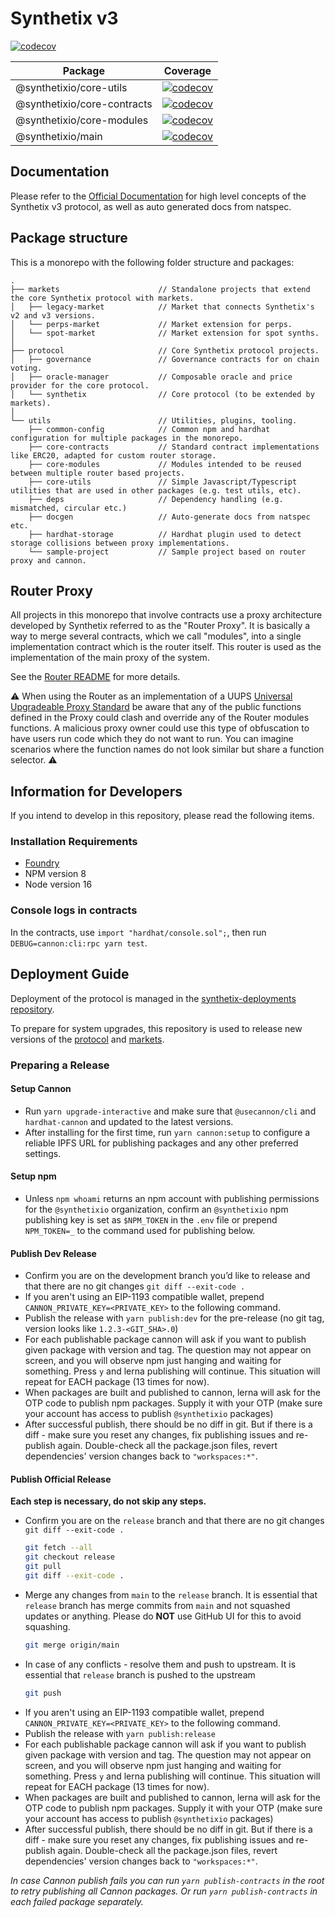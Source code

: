 # Synthetix v3

[![codecov](https://codecov.io/gh/Synthetixio/synthetix-v3/branch/main/graph/badge.svg?token=B9BK0U5KAT)](https://codecov.io/gh/Synthetixio/synthetix-v3)

| Package                     | Coverage                                                                                                                                                                      |
| --------------------------- | ----------------------------------------------------------------------------------------------------------------------------------------------------------------------------- |
| @synthetixio/core-utils     | [![codecov](https://codecov.io/gh/Synthetixio/synthetix-v3/branch/main/graph/badge.svg?token=B9BK0U5KAT&flag=core-utils)](https://codecov.io/gh/Synthetixio/synthetix-v3)     |
| @synthetixio/core-contracts | [![codecov](https://codecov.io/gh/Synthetixio/synthetix-v3/branch/main/graph/badge.svg?token=B9BK0U5KAT&flag=core-contracts)](https://codecov.io/gh/Synthetixio/synthetix-v3) |
| @synthetixio/core-modules   | [![codecov](https://codecov.io/gh/Synthetixio/synthetix-v3/branch/main/graph/badge.svg?token=B9BK0U5KAT&flag=core-modules)](https://codecov.io/gh/Synthetixio/synthetix-v3)   |
| @synthetixio/main           | [![codecov](https://codecov.io/gh/Synthetixio/synthetix-v3/branch/main/graph/badge.svg?token=B9BK0U5KAT&flag=synthetix)](https://codecov.io/gh/Synthetixio/synthetix-v3)      |

## Documentation

Please refer to the [Official Documentation](https://docs.synthetix.io/) for high level concepts of the Synthetix v3 protocol, as well as auto generated docs from natspec.

## Package structure

This is a monorepo with the following folder structure and packages:

```
.
├── markets                      // Standalone projects that extend the core Synthetix protocol with markets.
│   ├── legacy-market            // Market that connects Synthetix's v2 and v3 versions.
│   └── perps-market             // Market extension for perps.
│   └── spot-market              // Market extension for spot synths.
│
├── protocol                     // Core Synthetix protocol projects.
│   ├── governance               // Governance contracts for on chain voting.
│   ├── oracle-manager           // Composable oracle and price provider for the core protocol.
│   └── synthetix                // Core protocol (to be extended by markets).
│
└── utils                        // Utilities, plugins, tooling.
    ├── common-config            // Common npm and hardhat configuration for multiple packages in the monorepo.
    ├── core-contracts           // Standard contract implementations like ERC20, adapted for custom router storage.
    ├── core-modules             // Modules intended to be reused between multiple router based projects.
    ├── core-utils               // Simple Javascript/Typescript utilities that are used in other packages (e.g. test utils, etc).
    ├── deps                     // Dependency handling (e.g. mismatched, circular etc.)
    ├── docgen                   // Auto-generate docs from natspec etc.
    ├── hardhat-storage          // Hardhat plugin used to detect storage collisions between proxy implementations.
    └── sample-project           // Sample project based on router proxy and cannon.
```

## Router Proxy

All projects in this monorepo that involve contracts use a proxy architecture developed by Synthetix referred to as the "Router Proxy". It is basically a way to merge several contracts, which we call "modules", into a single implementation contract which is the router itself. This router is used as the implementation of the main proxy of the system.

See the [Router README](https://github.com/Synthetixio/synthetix-router) for more details.

⚠️ When using the Router as an implementation of a UUPS [Universal Upgradeable Proxy Standard](https://eips.ethereum.org/EIPS/eip-1822) be aware that any of the public functions defined in the Proxy could clash and override any of the Router modules functions. A malicious proxy owner could use this type of obfuscation to have users run code which they do not want to run. You can imagine scenarios where the function names do not look similar but share a function selector. ⚠️

## Information for Developers

If you intend to develop in this repository, please read the following items.

### Installation Requirements

- [Foundry](https://getfoundry.sh/)
- NPM version 8
- Node version 16

### Console logs in contracts

In the contracts, use `import "hardhat/console.sol";`, then run `DEBUG=cannon:cli:rpc yarn test`.

## Deployment Guide

Deployment of the protocol is managed in the [synthetix-deployments repository](https://github.com/synthetixio/synthetix-deployments).

To prepare for system upgrades, this repository is used to release new versions of the [protocol](/protocol) and [markets](/markets).

### Preparing a Release

#### Setup Cannon

- Run `yarn upgrade-interactive` and make sure that `@usecannon/cli` and `hardhat-cannon` and updated to the latest versions.
- After installing for the first time, run `yarn cannon:setup` to configure a reliable IPFS URL for publishing packages and any other preferred settings.

#### Setup npm

- Unless `npm whoami` returns an npm account with publishing permissions for the `@synthetixio` organization, confirm an `@synthetixio` npm publishing key is set as `$NPM_TOKEN` in the `.env` file or prepend `NPM_TOKEN=_` to the command used for publishing below.

#### Publish Dev Release

- Confirm you are on the development branch you’d like to release and that there are no git changes `git diff --exit-code .`
- If you aren't using an EIP-1193 compatible wallet, prepend `CANNON_PRIVATE_KEY=<PRIVATE_KEY>` to the following command.
- Publish the release with `yarn publish:dev` for the pre-release (no git tag, version looks like `1.2.3-<GIT_SHA>.0`)
- For each publishable package cannon will ask if you want to publish given package with version and tag. The question may not appear on screen, and you will observe npm just hanging and waiting for something. Press `y` and lerna publishing will continue. This situation will repeat for EACH package (13 times for now).
- When packages are built and published to cannon, lerna will ask for the OTP code to publish npm packages. Supply it with your OTP (make sure your account has access to publish `@synthetixio` packages)
- After successful publish, there should be no diff in git. But if there is a diff - make sure you reset any changes, fix publishing issues and re-publish again. Double-check all the package.json files, revert dependencies' version changes back to `"workspaces:*"`.

#### Publish Official Release

**Each step is necessary, do not skip any steps.**

- Confirm you are on the `release` branch and that there are no git changes `git diff --exit-code .`
  ```sh
  git fetch --all
  git checkout release
  git pull
  git diff --exit-code .
  ```
- Merge any changes from `main` to the `release` branch. It is essential that `release` branch has merge commits from `main` and not squashed updates or anything. Please do **NOT** use GitHub UI for this to avoid squashing.
  ```sh
  git merge origin/main
  ```
- In case of any conflicts - resolve them and push to upstream. It is essential that `release` branch is pushed to the upstream
  ```sh
  git push
  ```
- If you aren't using an EIP-1193 compatible wallet, prepend `CANNON_PRIVATE_KEY=<PRIVATE_KEY>` to the following command.
- Publish the release with `yarn publish:release`
- For each publishable package cannon will ask if you want to publish given package with version and tag. The question may not appear on screen, and you will observe npm just hanging and waiting for something. Press `y` and lerna publishing will continue. This situation will repeat for EACH package (13 times for now).
- When packages are built and published to cannon, lerna will ask for the OTP code to publish npm packages. Supply it with your OTP (make sure your account has access to publish `@synthetixio` packages)
- After successful publish, there should be no diff in git. But if there is a diff - make sure you reset any changes, fix publishing issues and re-publish again. Double-check all the package.json files, revert dependencies' version changes back to `"workspaces:*"`.

_In case Cannon publish fails you can run `yarn publish-contracts` in the root to retry publishing all Cannon packages. Or run `yarn publish-contracts` in each failed package separately._
